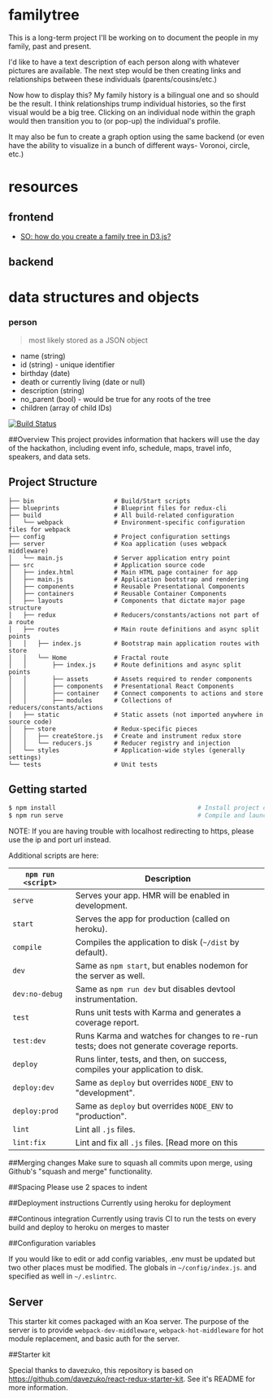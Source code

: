 # familytree

This is a long-term project I'll be working on to document the people in my family, past and present.

I'd like to have a text description of each person along with whatever pictures are available. The next step would be then creating links and relationships between these individuals (parents/cousins/etc.)

Now how to display this? My family history is a bilingual one and so should be the result. I think relationships trump individual histories, so the first visual would be a big tree. Clicking on an individual node within the graph would then transition you to (or pop-up) the individual's profile.

It may also be fun to create a graph option using the same backend (or even have the ability to visualize in a bunch of different ways- Voronoi, circle, etc.)

# resources

## frontend
* [SO: how do you create a family tree in D3.js?](http://stackoverflow.com/questions/31245751/how-do-you-create-a-family-tree-in-d3-js)

## backend

# data structures and objects

### person

> most likely stored as a JSON object

* name (string)
* id (string) - unique identifier
* birthday (date)
* death or currently living (date or null)
* description (string)
* no_parent (bool) - would be true for any roots of the tree
* children (array of child IDs)


[![Build Status](https://travis-ci.org/hack-duke/hackduke-dayof.svg?branch=master)](https://travis-ci.org/hack-duke/hackduke-dayof)

##Overview
This project provides information that hackers will use the day of the hackathon, including event info, schedule, maps, travel info, speakers, and data sets.

## Project Structure
```
├── bin                      # Build/Start scripts
├── blueprints               # Blueprint files for redux-cli
├── build                    # All build-related configuration
│   └── webpack              # Environment-specific configuration files for webpack
├── config                   # Project configuration settings
├── server                   # Koa application (uses webpack middleware)
│   └── main.js              # Server application entry point
├── src                      # Application source code
│   ├── index.html           # Main HTML page container for app
│   ├── main.js              # Application bootstrap and rendering
│   ├── components           # Reusable Presentational Components
│   ├── containers           # Reusable Container Components
│   ├── layouts              # Components that dictate major page structure
│   ├── redux                # Reducers/constants/actions not part of a route
│   ├── routes               # Main route definitions and async split points
│   │   ├── index.js         # Bootstrap main application routes with store
│   │   └── Home             # Fractal route
│   │       ├── index.js     # Route definitions and async split points
│   │       ├── assets       # Assets required to render components
│   │       ├── components   # Presentational React Components
│   │       ├── container    # Connect components to actions and store
│   │       ├── modules      # Collections of reducers/constants/actions
│   ├── static               # Static assets (not imported anywhere in source code)
│   ├── store                # Redux-specific pieces
│   │   ├── createStore.js   # Create and instrument redux store
│   │   └── reducers.js      # Reducer registry and injection
│   └── styles               # Application-wide styles (generally settings)
└── tests                    # Unit tests
```
## Getting started
```bash
$ npm install                                       # Install project dependencies
$ npm run serve                                     # Compile and launch
```

NOTE: If you are having trouble with localhost redirecting to https, please use the ip and port url instead.

Additional scripts are here:

|`npm run <script>`|Description|
|------------------|-----------|
|`serve`|Serves your app. HMR will be enabled in development.|
|`start`|Serves the app for production (called on heroku).|
|`compile`|Compiles the application to disk (`~/dist` by default).|
|`dev`|Same as `npm start`, but enables nodemon for the server as well.|
|`dev:no-debug`|Same as `npm run dev` but disables devtool instrumentation.|
|`test`|Runs unit tests with Karma and generates a coverage report.|
|`test:dev`|Runs Karma and watches for changes to re-run tests; does not generate coverage reports.|
|`deploy`|Runs linter, tests, and then, on success, compiles your application to disk.|
|`deploy:dev`|Same as `deploy` but overrides `NODE_ENV` to "development".|
|`deploy:prod`|Same as `deploy` but overrides `NODE_ENV` to "production".|
|`lint`|Lint all `.js` files.|
|`lint:fix`|Lint and fix all `.js` files. [Read more on this

##Merging changes
Make sure to squash all commits upon merge, using Github's "squash and merge" functionality.

##Spacing
Please use 2 spaces to indent

##Deployment instructions
Currently using heroku for deployment

##Continous integration
Currently using travis CI to run the tests on every build and deploy to heroku on merges to master

##Configuration variables

If you would like to edit or add config variables, .env must be updated but two other places must be modified. The globals in `~/config/index.js`. and specified as well in `~/.eslintrc`.

## Server

This starter kit comes packaged with an Koa server. The purpose of the server is to provide `webpack-dev-middleware`, `webpack-hot-middleware` for hot module replacement, and basic auth for the server.

##Starter kit

Special thanks to davezuko, this repository is based on https://github.com/davezuko/react-redux-starter-kit. See it's README for more information.
